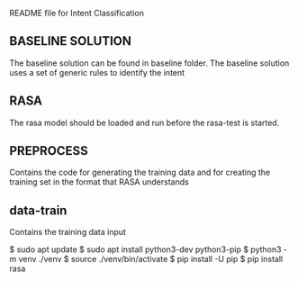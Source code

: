 README file for Intent Classification


## BASELINE SOLUTION

The baseline solution can be found in baseline folder. The baseline solution uses a set of generic rules to identify the intent


## RASA

The rasa model should be loaded and run before the rasa-test is started.


## PREPROCESS

Contains the code for generating the training data and for creating the training set in the format that RASA understands


## data-train 

Contains the training data input



$ sudo apt update
$ sudo apt install python3-dev python3-pip
$ python3 -m venv ./venv
$ source ./venv/bin/activate
$ pip install -U pip
$ pip install rasa
